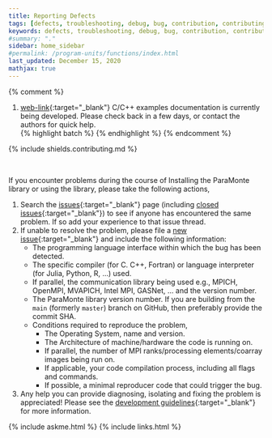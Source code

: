 ```yaml
---
title: Reporting Defects
tags: [defects, troubleshooting, debug, bug, contribution, contributing]
keywords: defects, troubleshooting, debug, bug, contribution, contributing
#summary: "."
sidebar: home_sidebar
#permalink: /program-units/functions/index.html
last_updated: December 15, 2020
mathjax: true
---
```


{% comment %}
1. [web-link](){:target="_blank"}
C/C++ examples documentation is currently being developed. Please check back in a few days, or contact the authors for quick help.  
{% highlight batch %}
{% endhighlight %}
{% endcomment %}

<div id="toc"></div>  

{% include shields.contributing.md %}

<br>

If you encounter problems during the course of Installing the ParaMonte library or using the library, please take the following actions,  

1.  Search the [issues](https://github.com/cdslaborg/paramonte/issues){:target="_blank"} page (including [closed issues](https://github.com/cdslaborg/paramonte/issues?q=is%3Aissue+is%3Aclosed){:target="_blank"}) 
    to see if anyone has encountered the same problem. If so add your experience to that issue thread.  
1.  If unable to resolve the problem, please file a [new issue](https://github.com/cdslaborg/paramonte/issues/new?assignees=&labels=&template=reproducible-bug-report.md&title=Defect%3A+){:target="_blank"} and include the following information:  
    +   The programming language interface within which the bug has been detected.  
    +   The specific compiler (for C. C++, Fortran) or language interpreter (for Julia, Python, R, ...) used.  
    +   If parallel, the communication library being used e.g., MPICH, OpenMPI, MVAPICH, Intel MPI, GASNet, ... and the version number.  
    +   The ParaMonte library version number. If you are building from the `main` (formerly `master`) branch on GitHub, then preferably provide the commit SHA.  
    +   Conditions required to reproduce the problem,  
        +   The Operating System, name and version.  
        +   The Architecture of machine/hardware the code is running on.  
        +   If parallel, the number of MPI ranks/processing elements/coarray images being run on.  
        +   If applicable, your code compilation process, including all flags and commands.  
        +   If possible, a minimal reproducer code that could trigger the bug.  
1.  Any help you can provide diagnosing, isolating and fixing the
    problem is appreciated! Please see the [development guidelines](../development/general/){:target="_blank"} for more information.


{% include askme.html %}
{% include links.html %}

